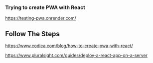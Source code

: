 ### Trying to create PWA with React
https://testing-pwa.onrender.com/

## Follow The Steps
https://www.codica.com/blog/how-to-create-pwa-with-react/

https://www.pluralsight.com/guides/deploy-a-react-app-on-a-server
